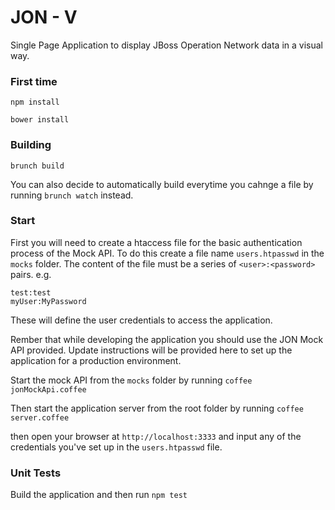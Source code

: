 JON - V
==========================

Single Page Application to display JBoss Operation Network data in a visual way.

### First time

`npm install`

`bower install`


### Building

`brunch build`

You can also decide to automatically build everytime you cahnge a file by running `brunch watch` instead.

### Start

First you will need to create a htaccess file for the basic authentication process of the Mock API.
To do this create a file name `users.htpasswd` in the `mocks` folder.
The content of the file must be a series of `<user>:<password>` pairs.
e.g.
```
test:test
myUser:MyPassword
```
These will define the user credentials to access the application. 

Rember that while developing the application you should use the JON Mock API provided.
Update instructions will be provided here to set up the application for a production environment.

Start the mock API from the `mocks` folder by running `coffee jonMockApi.coffee`

Then start the application server from the root folder by running `coffee server.coffee`

then open your browser at `http://localhost:3333` and input any of the credentials you've set up in the `users.htpasswd` file.

### Unit Tests

Build the application and then run `npm test`




